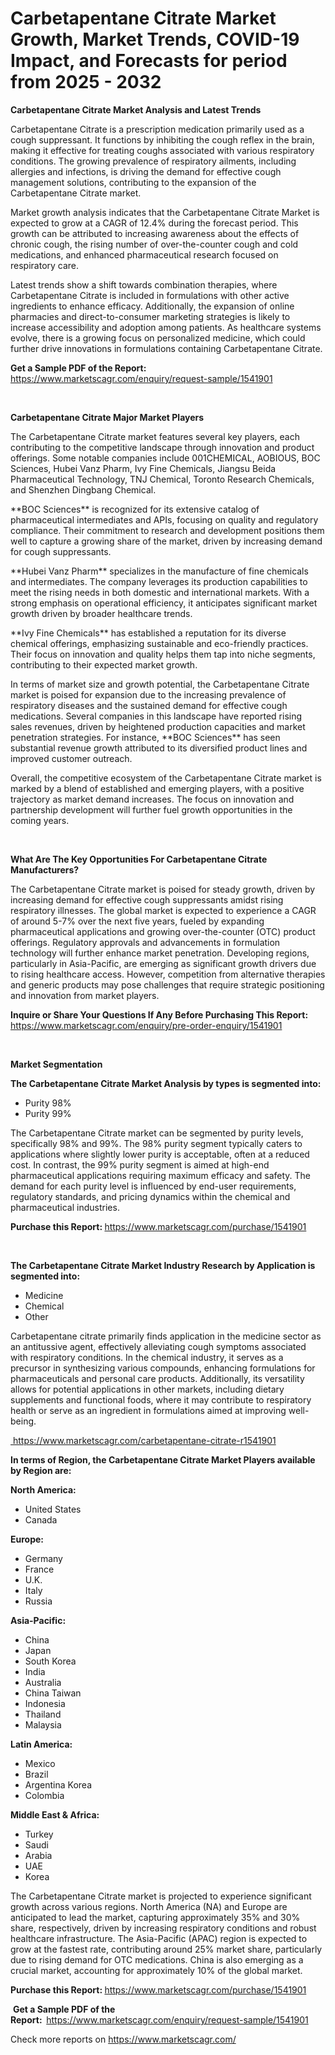 <p><h1>Carbetapentane Citrate Market Growth, Market Trends, COVID-19 Impact, and Forecasts for period from 2025 - 2032</h1></p><p><strong>Carbetapentane Citrate Market Analysis and Latest Trends</strong></p>
<p><p>Carbetapentane Citrate is a prescription medication primarily used as a cough suppressant. It functions by inhibiting the cough reflex in the brain, making it effective for treating coughs associated with various respiratory conditions. The growing prevalence of respiratory ailments, including allergies and infections, is driving the demand for effective cough management solutions, contributing to the expansion of the Carbetapentane Citrate market.</p><p>Market growth analysis indicates that the Carbetapentane Citrate Market is expected to grow at a CAGR of 12.4% during the forecast period. This growth can be attributed to increasing awareness about the effects of chronic cough, the rising number of over-the-counter cough and cold medications, and enhanced pharmaceutical research focused on respiratory care.</p><p>Latest trends show a shift towards combination therapies, where Carbetapentane Citrate is included in formulations with other active ingredients to enhance efficacy. Additionally, the expansion of online pharmacies and direct-to-consumer marketing strategies is likely to increase accessibility and adoption among patients. As healthcare systems evolve, there is a growing focus on personalized medicine, which could further drive innovations in formulations containing Carbetapentane Citrate.</p></p>
<p><strong>Get a Sample PDF of the Report:&nbsp;</strong> <a href="https://www.marketscagr.com/enquiry/request-sample/1541901?utm_campaign=2944&utm_medium=2&utm_source=Github&utm_content=ia&utm_term=01042025&utm_id=carbetapentane-citrate">https://www.marketscagr.com/enquiry/request-sample/1541901</a></p>
<p>&nbsp;</p>
<p><strong>Carbetapentane Citrate Major Market Players</strong></p>
<p><p>The Carbetapentane Citrate market features several key players, each contributing to the competitive landscape through innovation and product offerings. Some notable companies include 001CHEMICAL, AOBIOUS, BOC Sciences, Hubei Vanz Pharm, Ivy Fine Chemicals, Jiangsu Beida Pharmaceutical Technology, TNJ Chemical, Toronto Research Chemicals, and Shenzhen Dingbang Chemical.</p><p>**BOC Sciences** is recognized for its extensive catalog of pharmaceutical intermediates and APIs, focusing on quality and regulatory compliance. Their commitment to research and development positions them well to capture a growing share of the market, driven by increasing demand for cough suppressants.</p><p>**Hubei Vanz Pharm** specializes in the manufacture of fine chemicals and intermediates. The company leverages its production capabilities to meet the rising needs in both domestic and international markets. With a strong emphasis on operational efficiency, it anticipates significant market growth driven by broader healthcare trends.</p><p>**Ivy Fine Chemicals** has established a reputation for its diverse chemical offerings, emphasizing sustainable and eco-friendly practices. Their focus on innovation and quality helps them tap into niche segments, contributing to their expected market growth.</p><p>In terms of market size and growth potential, the Carbetapentane Citrate market is poised for expansion due to the increasing prevalence of respiratory diseases and the sustained demand for effective cough medications. Several companies in this landscape have reported rising sales revenues, driven by heightened production capacities and market penetration strategies. For instance, **BOC Sciences** has seen substantial revenue growth attributed to its diversified product lines and improved customer outreach.</p><p>Overall, the competitive ecosystem of the Carbetapentane Citrate market is marked by a blend of established and emerging players, with a positive trajectory as market demand increases. The focus on innovation and partnership development will further fuel growth opportunities in the coming years.</p></p>
<p>&nbsp;</p>
<p><strong>What Are The Key Opportunities For Carbetapentane Citrate Manufacturers?</strong></p>
<p><p>The Carbetapentane Citrate market is poised for steady growth, driven by increasing demand for effective cough suppressants amidst rising respiratory illnesses. The global market is expected to experience a CAGR of around 5-7% over the next five years, fueled by expanding pharmaceutical applications and growing over-the-counter (OTC) product offerings. Regulatory approvals and advancements in formulation technology will further enhance market penetration. Developing regions, particularly in Asia-Pacific, are emerging as significant growth drivers due to rising healthcare access. However, competition from alternative therapies and generic products may pose challenges that require strategic positioning and innovation from market players.</p></p>
<p><strong>Inquire or Share Your Questions If Any Before Purchasing This Report:</strong> <a href="https://www.marketscagr.com/enquiry/pre-order-enquiry/1541901?utm_campaign=2944&utm_medium=2&utm_source=Github&utm_content=ia&utm_term=01042025&utm_id=carbetapentane-citrate">https://www.marketscagr.com/enquiry/pre-order-enquiry/1541901</a></p>
<p>&nbsp;</p>
<p><strong>Market Segmentation</strong></p>
<p><strong>The Carbetapentane Citrate Market Analysis by types is segmented into:</strong></p>
<p><ul><li>Purity 98%</li><li>Purity 99%</li></ul></p>
<p><p>The Carbetapentane Citrate market can be segmented by purity levels, specifically 98% and 99%. The 98% purity segment typically caters to applications where slightly lower purity is acceptable, often at a reduced cost. In contrast, the 99% purity segment is aimed at high-end pharmaceutical applications requiring maximum efficacy and safety. The demand for each purity level is influenced by end-user requirements, regulatory standards, and pricing dynamics within the chemical and pharmaceutical industries.</p></p>
<p><strong>Purchase this Report:&nbsp;</strong><a href="https://www.marketscagr.com/purchase/1541901?utm_campaign=2944&utm_medium=2&utm_source=Github&utm_content=ia&utm_term=01042025&utm_id=carbetapentane-citrate">https://www.marketscagr.com/purchase/1541901</a></p>
<p>&nbsp;</p>
<p><strong>The Carbetapentane Citrate Market Industry Research by Application is segmented into:</strong></p>
<p><ul><li>Medicine</li><li>Chemical</li><li>Other</li></ul></p>
<p><p>Carbetapentane citrate primarily finds application in the medicine sector as an antitussive agent, effectively alleviating cough symptoms associated with respiratory conditions. In the chemical industry, it serves as a precursor in synthesizing various compounds, enhancing formulations for pharmaceuticals and personal care products. Additionally, its versatility allows for potential applications in other markets, including dietary supplements and functional foods, where it may contribute to respiratory health or serve as an ingredient in formulations aimed at improving well-being.</p></p>
<p><a href="https://www.marketscagr.com/carbetapentane-citrate-r1541901?utm_campaign=2944&utm_medium=2&utm_source=Github&utm_content=ia&utm_term=01042025&utm_id=carbetapentane-citrate">&nbsp;https://www.marketscagr.com/carbetapentane-citrate-r1541901</a></p>
<p><strong>In terms of Region, the Carbetapentane Citrate Market Players available by Region are:</strong></p>
<p>
    <p> <strong> North America: </strong>
        <ul>
            <li>United States</li>
            <li>Canada</li>
        </ul>
        </p> 
    <p> <strong> Europe: </strong>
        <ul>
            <li>Germany</li>
            <li>France</li>
            <li>U.K.</li>
            <li>Italy</li>
            <li>Russia</li>
        </ul>
        </p> 
    <p> <strong> Asia-Pacific: </strong>
        <ul>
            <li>China</li>
            <li>Japan</li>
            <li>South Korea</li>
            <li>India</li>
            <li>Australia</li>
            <li>China Taiwan</li>
            <li>Indonesia</li>
            <li>Thailand</li>
            <li>Malaysia</li>
        </ul>
        </p> 
    <p> <strong> Latin America: </strong>
        <ul>
            <li>Mexico</li>
            <li>Brazil</li>
            <li>Argentina Korea</li>
            <li>Colombia</li>
        </ul>
        </p> 
    <p> <strong> Middle East & Africa: </strong>
        <ul>
            <li>Turkey</li>
            <li>Saudi</li>
            <li>Arabia</li>
            <li>UAE</li>
            <li>Korea</li>
        </ul>
    </p>
    </p>
<p><p>The Carbetapentane Citrate market is projected to experience significant growth across various regions. North America (NA) and Europe are anticipated to lead the market, capturing approximately 35% and 30% share, respectively, driven by increasing respiratory conditions and robust healthcare infrastructure. The Asia-Pacific (APAC) region is expected to grow at the fastest rate, contributing around 25% market share, particularly due to rising demand for OTC medications. China is also emerging as a crucial market, accounting for approximately 10% of the global market.</p></p>
<p><strong>Purchase this Report: </strong><a href="https://www.marketscagr.com/purchase/1541901?utm_campaign=2944&utm_medium=2&utm_source=Github&utm_content=ia&utm_term=01042025&utm_id=carbetapentane-citrate">https://www.marketscagr.com/purchase/1541901</a></p>
<p>&nbsp;<strong>Get a Sample PDF of the Report:&nbsp;&nbsp;</strong><a href="https://www.marketscagr.com/enquiry/request-sample/1541901?utm_campaign=2944&utm_medium=2&utm_source=Github&utm_content=ia&utm_term=01042025&utm_id=carbetapentane-citrate">https://www.marketscagr.com/enquiry/request-sample/1541901</a></p>
<p><strong></strong></p>
<p>Check more reports on <a href="https://www.marketscagr.com/?utm_campaign=2944&utm_medium=2&utm_source=Github&utm_content=ia&utm_term=01042025&utm_id=carbetapentane-citrate">https://www.marketscagr.com/</a></p>